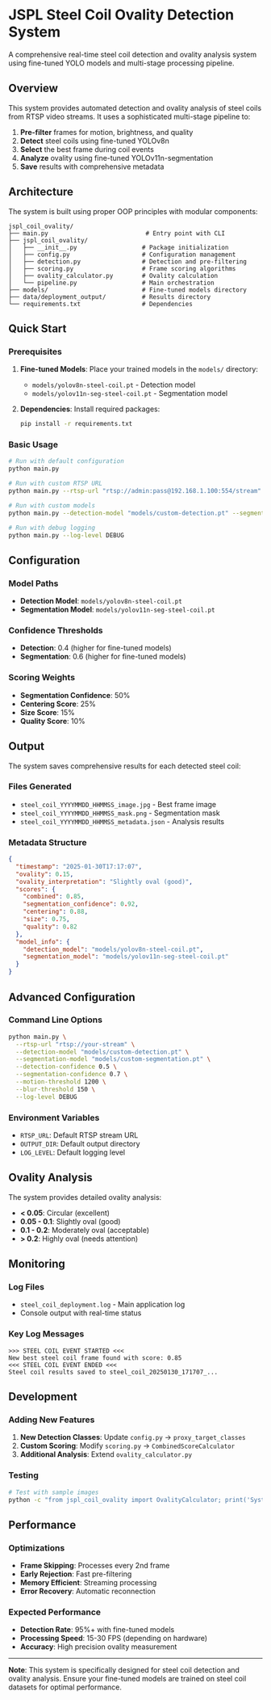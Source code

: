 # JSPL Steel Coil Ovality Detection System

A comprehensive real-time steel coil detection and ovality analysis system using fine-tuned YOLO models and multi-stage processing pipeline.

## Overview

This system provides automated detection and ovality analysis of steel coils from RTSP video streams. It uses a sophisticated multi-stage pipeline to:

1. **Pre-filter** frames for motion, brightness, and quality
2. **Detect** steel coils using fine-tuned YOLOv8n
3. **Select** the best frame during coil events
4. **Analyze** ovality using fine-tuned YOLOv11n-segmentation
5. **Save** results with comprehensive metadata

## Architecture

The system is built using proper OOP principles with modular components:

```
jspl_coil_ovality/
├── main.py                           # Entry point with CLI
├── jspl_coil_ovality/
│   ├── __init__.py                  # Package initialization
│   ├── config.py                    # Configuration management
│   ├── detection.py                 # Detection and pre-filtering
│   ├── scoring.py                   # Frame scoring algorithms
│   ├── ovality_calculator.py        # Ovality calculation
│   └── pipeline.py                  # Main orchestration
├── models/                          # Fine-tuned models directory
├── data/deployment_output/          # Results directory
└── requirements.txt                 # Dependencies
```

## Quick Start

### Prerequisites

1. **Fine-tuned Models**: Place your trained models in the `models/` directory:
   - `models/yolov8n-steel-coil.pt` - Detection model
   - `models/yolov11n-seg-steel-coil.pt` - Segmentation model

2. **Dependencies**: Install required packages:
   ```bash
   pip install -r requirements.txt
   ```

### Basic Usage

```bash
# Run with default configuration
python main.py

# Run with custom RTSP URL
python main.py --rtsp-url "rtsp://admin:pass@192.168.1.100:554/stream"

# Run with custom models
python main.py --detection-model "models/custom-detection.pt" --segmentation-model "models/custom-segmentation.pt"

# Run with debug logging
python main.py --log-level DEBUG
```

## Configuration

### Model Paths
- **Detection Model**: `models/yolov8n-steel-coil.pt`
- **Segmentation Model**: `models/yolov11n-seg-steel-coil.pt`

### Confidence Thresholds
- **Detection**: 0.4 (higher for fine-tuned models)
- **Segmentation**: 0.6 (higher for fine-tuned models)

### Scoring Weights
- **Segmentation Confidence**: 50%
- **Centering Score**: 25%
- **Size Score**: 15%
- **Quality Score**: 10%

## Output

The system saves comprehensive results for each detected steel coil:

### Files Generated
- `steel_coil_YYYYMMDD_HHMMSS_image.jpg` - Best frame image
- `steel_coil_YYYYMMDD_HHMMSS_mask.png` - Segmentation mask
- `steel_coil_YYYYMMDD_HHMMSS_metadata.json` - Analysis results

### Metadata Structure
```json
{
  "timestamp": "2025-01-30T17:17:07",
  "ovality": 0.15,
  "ovality_interpretation": "Slightly oval (good)",
  "scores": {
    "combined": 0.85,
    "segmentation_confidence": 0.92,
    "centering": 0.88,
    "size": 0.75,
    "quality": 0.82
  },
  "model_info": {
    "detection_model": "models/yolov8n-steel-coil.pt",
    "segmentation_model": "models/yolov11n-seg-steel-coil.pt"
  }
}
```

## Advanced Configuration

### Command Line Options
```bash
python main.py \
  --rtsp-url "rtsp://your-stream" \
  --detection-model "models/custom-detection.pt" \
  --segmentation-model "models/custom-segmentation.pt" \
  --detection-confidence 0.5 \
  --segmentation-confidence 0.7 \
  --motion-threshold 1200 \
  --blur-threshold 150 \
  --log-level DEBUG
```

### Environment Variables
- `RTSP_URL`: Default RTSP stream URL
- `OUTPUT_DIR`: Default output directory
- `LOG_LEVEL`: Default logging level

## Ovality Analysis

The system provides detailed ovality analysis:

- **< 0.05**: Circular (excellent)
- **0.05 - 0.1**: Slightly oval (good)
- **0.1 - 0.2**: Moderately oval (acceptable)
- **> 0.2**: Highly oval (needs attention)

## Monitoring

### Log Files
- `steel_coil_deployment.log` - Main application log
- Console output with real-time status

### Key Log Messages
```
>>> STEEL COIL EVENT STARTED <<<
New best steel coil frame found with score: 0.85
<<< STEEL COIL EVENT ENDED <<<
Steel coil results saved to steel_coil_20250130_171707_...
```

## Development

### Adding New Features
1. **New Detection Classes**: Update `config.py` → `proxy_target_classes`
2. **Custom Scoring**: Modify `scoring.py` → `CombinedScoreCalculator`
3. **Additional Analysis**: Extend `ovality_calculator.py`

### Testing
```bash
# Test with sample images
python -c "from jspl_coil_ovality import OvalityCalculator; print('System ready')"
```

## Performance

### Optimizations
- **Frame Skipping**: Processes every 2nd frame
- **Early Rejection**: Fast pre-filtering
- **Memory Efficient**: Streaming processing
- **Error Recovery**: Automatic reconnection

### Expected Performance
- **Detection Rate**: 95%+ with fine-tuned models
- **Processing Speed**: 15-30 FPS (depending on hardware)
- **Accuracy**: High precision ovality measurement

---

**Note**: This system is specifically designed for steel coil detection and ovality analysis. Ensure your fine-tuned models are trained on steel coil datasets for optimal performance.

